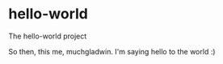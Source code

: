# hello-world
The hello-world project

So then, this me, muchgladwin. I'm saying hello to the world :)
